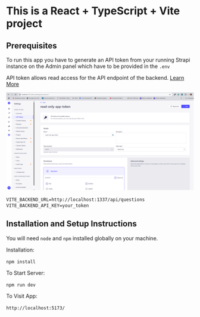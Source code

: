 # This is a React + TypeScript + Vite project

## Prerequisites
To run this app you have to generate an API token from your running Strapi instance on the Admin panel which have to be provided in the `.env`

API token allows read access for the API endpoint of the backend. [Learn More](https://docs.strapi.io/dev-docs/configurations/api-tokens)

![api-token](../docs/api-token.png)

```
VITE_BACKEND_URL=http://localhost:1337/api/questions
VITE_BACKEND_API_KEY=your_token
```

## Installation and Setup Instructions

You will need `node` and `npm` installed globally on your machine.

Installation:

`npm install`


To Start Server:

`npm run dev`

To Visit App:

`http://localhost:5173/`